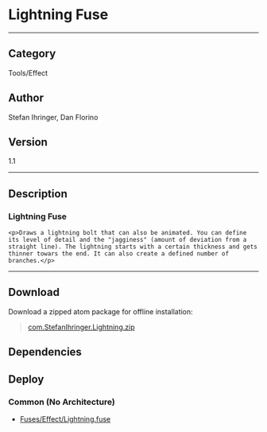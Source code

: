 # Lightning Fuse
___

## Category
Tools/Effect

## Author
Stefan Ihringer, Dan Florino

## Version
1.1

___

## Description
<h3>Lightning Fuse</h3>

	<p>Draws a lightning bolt that can also be animated. You can define its level of detail and the "jagginess" (amount of deviation from a straight line). The lightning starts with a certain thickness and gets thinner towars the end. It can also create a defined number of branches.</p>
	
	

___

## Download

Download a zipped atom package for offline installation:
> [com.StefanIhringer.Lightning.zip](https://gitlab.com/WeSuckLess/Reactor/-/archive/master/Reactor-master.zip?path=Atoms/com.StefanIhringer.Lightning)  

## Dependencies

## Deploy

### Common (No Architecture)

<ul>
<li><a href="https://gitlab.com/WeSuckLess/Reactor/-/blob/master/Atoms/com.StefanIhringer.Lightning/Fuses/Effect/Lightning.fuse?ref_type=heads">Fuses/Effect/Lightning.fuse</a></li>
</ul>
